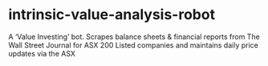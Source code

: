 # intrinsic-value-analysis-robot
A ‘Value Investing’ bot. Scrapes balance sheets &amp; financial reports from The Wall Street Journal for ASX 200 Listed companies and maintains daily price updates via the ASX
